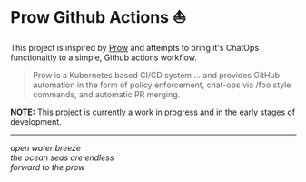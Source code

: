# Prow Github Actions ⛵️

This project is inspired by [Prow](https://github.com/kubernetes/test-infra/tree/master/prow) and attempts to bring it's ChatOps functionaitly to a simple, Github actions workflow. 

> Prow is a Kubernetes based CI/CD system ... and provides GitHub automation in the form of policy enforcement, chat-ops via /foo style commands, and automatic PR merging.

**NOTE:** This project is currently a work in progress and in the early stages of development.

---
_open water breeze  
the ocean seas are endless  
forward to the prow_
